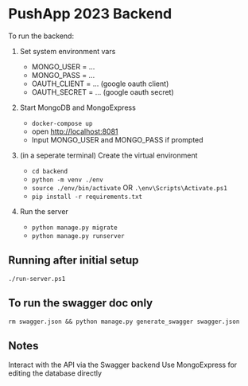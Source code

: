 # PushApp 2023 Backend

To run the backend:

1. Set system environment vars
   * MONGO_USER = ...
   * MONGO_PASS = ...
   * OAUTH_CLIENT = ... (google oauth client)
   * OAUTH_SECRET = ... (google oauth secret)

2. Start MongoDB and MongoExpress
   * `docker-compose up`
   * open <http://localhost:8081>
   * Input MONGO_USER and MONGO_PASS if prompted

3. (in a seperate terminal) Create the virtual environment
   * `cd backend`
   * `python -m venv ./env`
   * `source ./env/bin/activate` OR `.\env\Scripts\Activate.ps1`
   * `pip install -r requirements.txt`

4. Run the server
   * `python manage.py migrate`
   * `python manage.py runserver`

## Running after initial setup

`./run-server.ps1`

## To run the swagger doc only

`rm swagger.json && python manage.py generate_swagger swagger.json`

## Notes

Interact with the API via the Swagger backend
Use MongoExpress for editing the database directly

